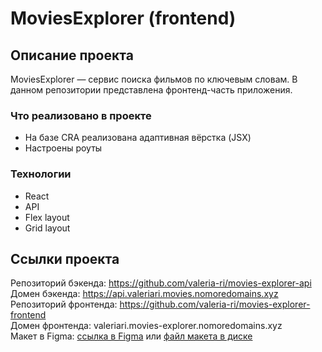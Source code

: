 # MoviesExplorer (frontend)

## Описание проекта

MoviesExplorer — сервис поиска фильмов по ключевым словам. В данном репозитории представлена фронтенд-часть приложения.

### Что реализовано в проекте

* На базе CRA реализована адаптивная вёрстка (JSX)
* Настроены роуты

### Технологии

* React
* API
* Flex layout
* Grid layout

## Ссылки проекта

Репозиторий бэкенда: https://github.com/valeria-ri/movies-explorer-api  
Домен бэкенда: https://api.valeriari.movies.nomoredomains.xyz  
Репозиторий фронтенда: https://github.com/valeria-ri/movies-explorer-frontend  
Домен фронтенда: valeriari.movies-explorer.nomoredomains.xyz  
Макет в Figma: [ссылка в Figma](https://www.figma.com/file/Ihs8mp1KFKIEjNOnpY1kOD/Diploma-(Copy)?type=design&node-id=41156%3A25942&mode=dev) или [файл макета в диске](https://disk.yandex.ru/d/3ZoaMOek0y7f4w)